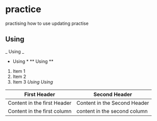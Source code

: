 # practice
practising how to use 
updating practise
## Using 
_ Using _
* Using *
** Using **
1. Item 1
1. Item 2
1. Item 3
*Using*
_Using_

First Header | Second Header
------------ | -------------
Content in the first Header | Content in the Second Header
Content in the first column | content in the second column
